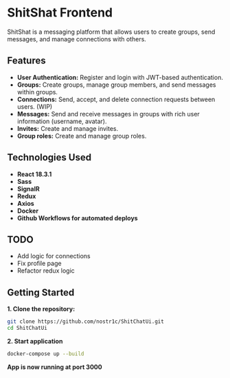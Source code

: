 # ShitShat Frontend

ShitShat is a messaging platform that allows users to create groups, send messages, and manage connections with others. 

## Features

- **User Authentication:** Register and login with JWT-based authentication.
- **Groups:** Create groups, manage group members, and send messages within groups.
- **Connections:** Send, accept, and delete connection requests between users. (WIP)
- **Messages:** Send and receive messages in groups with rich user information (username, avatar).
- **Invites:** Create and manage invites.
- **Group roles:** Create and manage group roles.

## Technologies Used

- **React 18.3.1**
- **Sass**
- **SignalR**
- **Redux**
- **Axios**
- **Docker**
- **Github Workflows for automated deploys**

## TODO

- Add logic for connections
- Fix profile page
- Refactor redux logic

## Getting Started

**1. Clone the repository:**

```bash
git clone https://github.com/nostr1c/ShitChatUi.git
cd ShitChatUi
```

**2. Start application**
```bash
docker-compose up --build
```

**App is now running at port 3000**

